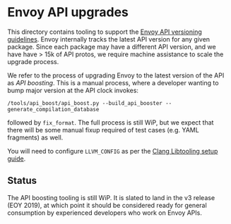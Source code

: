 # Envoy API upgrades

This directory contains tooling to support the [Envoy API versioning
guidelines](api/API_VERSIONING.md). Envoy internally tracks the latest API
version for any given package. Since each package may have a different API
version, and we have have > 15k of API protos, we require machine assistance to
scale the upgrade process.

We refer to the process of upgrading Envoy to the latest version of the API as
*API boosting*. This is a manual process, where a developer wanting to bump
major version at the API clock invokes:

```console
/tools/api_boost/api_boost.py --build_api_booster --generate_compilation_database
```

followed by `fix_format`. The full process is still WiP, but we expect that
there will be some manual fixup required of test cases (e.g. YAML fragments) as
well.

You will need to configure `LLVM_CONFIG` as per the [Clang Libtooling setup
guide](tools/clang_tools/README.md).

## Status

The API boosting tooling is still WiP. It is slated to land in the v3 release
(EOY 2019), at which point it should be considered ready for general consumption
by experienced developers who work on Envoy APIs.
